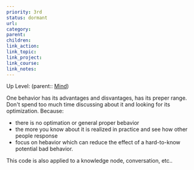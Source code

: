 ```yaml
---
priority: 3rd
status: dormant
url: 
category: 
parent: 
children: 
link_action: 
link_topic: 
link_project: 
link_course: 
link_notes: 
---
```

Up Level: (parent:: [Mind](Mind.md))

One behavior has its advantages and disvantages, has its preper range. Don't spend too much time discussing about it and looking for its optimization. Because:

- there is no optimation or general proper bebavior
- the more you know about it is realized in practice and see how other people response
- focus on hebavior which can reduce the effect of a hard-to-know potential bad behavior.

This code is also applied to a knowledge node, conversation, etc..